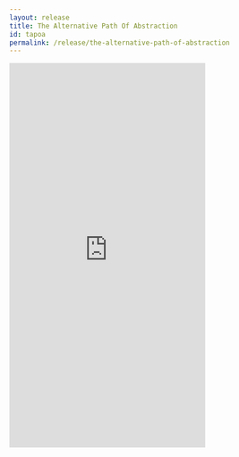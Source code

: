 ```yaml
---
layout: release
title: The Alternative Path Of Abstraction
id: tapoa
permalink: /release/the-alternative-path-of-abstraction
---
```




<iframe style="border: 0; width: 350px; height: 688px;" src="https://bandcamp.com/EmbeddedPlayer/album=1077529808/size=large/bgcol=ffffff/linkcol=333333/package=2970086173/transparent=true/" seamless><a href="https://spleencorerecords.bandcamp.com/album/the-alternative-path-of-abstraction">The Alternative Path of Abstraction by Ryefield Society</a></iframe>